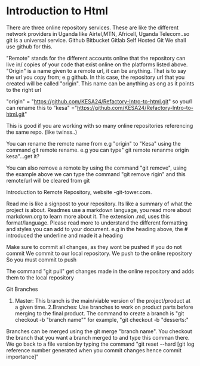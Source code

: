 # Introduction to Html 

There are three online repository services. These are like the different network providers in Uganda like Airtel,MTN, Africell, Uganda Telecom..so git is a universal service.
Github
Bitbucket
Gitlab
Self Hosted Git
We shall use github for this.

"Remote" stands for the different accounts online that the repository can live in/ copies of your code that exist online on the platforms listed above.
"Origin" is a name given to a remote url, it can be anything. That is to say the url you copy from; e.g github. In this case, the repository url that you created will be called "origin". This name can be anything as ong as it points to the right url

"origin" = "https://github.com/KESA24/Refactory-Intro-to-html.git"
so you/I can rename this to "kesa" ="https://github.com/KESA24/Refactory-Intro-to-html.git"

This is good if you are working with so many online repositories referencing the same repo. (like twinss..)

You can rename the remote name from e.g "origin" to "Kesa" using the command git  remote rename. 
e.g you can type" git  remote renanme origin kesa"...get it?

You can also remove a remote by using the command "git remove", using the example above we can type the command          "git remove rigin" and this remote/url will be cleared from git

Introduction to Remote Repository, website -git-tower.com.

Read me is like a signpost to your repository. Its like a summary of what the project is about. 
Readmes use a markdown language, you  read more about markdown.org to learn more about it. The extension .md, uses this format/language. Please read more to understand the different formatting and styles you can add to your document. e.g in the heading above, the # introduced the underline and made it a heading

Make sure to commit all changes, as they wont be pushed if you do not commit
We commit to our local repository.
We push to the online repository
So you must commit to push

The command "git pull" get changes made in the online repository and adds them to the local repository

Git Branches
1. Master: This branch is the main/viable version of the project/product at a given time.
2.Branches: Use branches to work on product parts before merging to the final product. The command to create a branch is "git checkout -b "branch name"" for example, "git checkout -b "desserts:"

Branches can be merged using the git merge "branch name". You checkout the branch that you want a branch merged to and type this comman there.
We go back to a file version by typing the command "git reset --hard [git log reference number generated when you commit changes hence commit importance]"